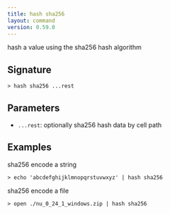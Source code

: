 ```yaml
---
title: hash sha256
layout: command
version: 0.59.0
---
```


hash a value using the sha256 hash algorithm

## Signature

```> hash sha256 ...rest```

## Parameters

 -  `...rest`: optionally sha256 hash data by cell path

## Examples

sha256 encode a string
```shell
> echo 'abcdefghijklmnopqrstuvwxyz' | hash sha256
```

sha256 encode a file
```shell
> open ./nu_0_24_1_windows.zip | hash sha256
```

